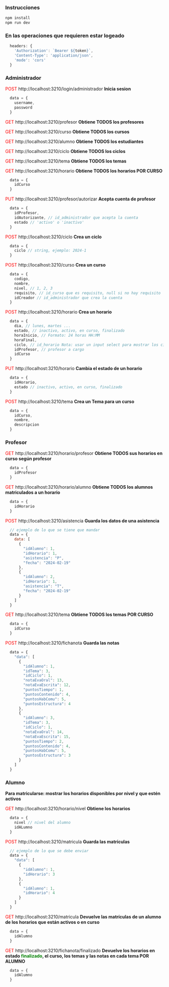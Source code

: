 ### Instrucciones
```bash
npm install
npm run dev
```

### En las operaciones que requieren estar logeado
```js
  headers: {
    'Authorization': `Bearer ${token}`,
    'Content-Type': 'application/json',
    'mode': 'cors'
  }
```

### Administrador

<span style="color:red">POST</span> http://localhost:3210/login/administrador **Inicia sesion**

```javascript
  data = {
    username, 
    password
  }
```

<span style="color:red">GET</span> http://localhost:3210/profesor **Obtiene TODOS los profesores**

<span style="color:red">GET</span> http://localhost:3210/curso **Obtiene TODOS los cursos**

<span style="color:red">GET</span> http://localhost:3210/alumno **Obtiene TODOS los estudiantes**

<span style="color:red">GET</span> http://localhost:3210/ciclo **Obtiene TODOS los ciclos**

<span style="color:red">GET</span> http://localhost:3210/tema **Obtiene TODOS los temas**

<span style="color:red">GET</span> http://localhost:3210/horario **Obtiene TODOS los horarios POR CURSO**

```javascript
  data = {
    idCurso
  }
```

<span style="color:red">PUT</span> http://localhost:3210/profesor/autorizar **Acepta cuenta de profesor**

```javascript
  data = {
    idProfesor,
    idAutorizante, // id_administrador que acepta la cuenta
    estado // 'activo' o 'inactivo'
  }
```

<span style="color:red">POST</span> http://localhost:3210/ciclo **Crea un ciclo**

```javascript
  data = {
    ciclo // string, ejemplo: 2024-1
  }
```

<span style="color:red">POST</span> http://localhost:3210/curso **Crea un curso**

```javascript
  data = {
    codigo, 
    nombre, 
    nivel, // 1, 2, 3
    requisito, // id_curso que es requisito, null si no hay requisito
    idCreador // id_administrador que crea la cuenta
  }
```

<span style="color:red">POST</span> http://localhost:3210/horario **Crea un horario**

```javascript
  data = {
    dia, // lunes, martes ...
    estado, // inactivo, activo, en curso, finalizado
    horaInicio, // Formato: 24 horas HH:MM
    horaFinal,
    ciclo, // id_horario Nota: usar un input select para mostrar los ciclos y obtener los id
    idProfesor, // profesor a cargo
    idCurso 
  }
```

<span style="color:red">PUT</span> http://localhost:3210/horario **Cambia el estado de un horario**

```javascript
  data = {
    idHorario,
    estado // inactivo, activo, en curso, finalizado
  }
```

<span style="color:red">POST</span> http://localhost:3210/tema **Crea un Tema para un curso**

```javascript
  data = {
    idCurso,
    nombre,
    descripcion
  }
```

### Profesor

<span style="color:red">GET</span> http://localhost:3210/horario/profesor **Obtiene TODOS sus horarios en curso según profesor**

```javascript
  data = {
    idProfesor
  }
```

<span style="color:red">GET</span> http://localhost:3210/horario/alumno **Obtiene TODOS los alumnos matriculados a un horario**

```javascript
  data = {
    idHorario
  }
```

<span style="color:red">POST</span> http://localhost:3210/asistencia **Guarda los datos de una asistencia**

```javascript
  // ejemplo de lo que se tiene que mandar
  data = {
    data: [
      {
        "idAlumno": 1,
        "idHorario": 1,
        "asistencia": "P",
        "fecha": "2024-02-19"
      },
      {
        "idAlumno": 2,
        "idHorario": 1,
        "asistencia": "T",
        "fecha": "2024-02-19"
      }
    ]
  }
```

<span style="color:red">GET</span> http://localhost:3210/tema **Obtiene TODOS los temas POR CURSO**

```javascript
  data = {
    idCurso
  }
```

<span style="color:red">POST</span> http://localhost:3210/fichanota **Guarda las notas**

```javascript
  data = {
    "data": [
      {
        "idAlumno": 1,
        "idTema": 3,
        "idCiclo": 1,
        "notaEvaOral": 13,
        "notaEvaEscrita": 12,
        "puntosTiempo": 1,
        "puntosContenido": 4,
        "puntosHabComu": 5,
        "puntosEstructura": 4 
      },
      {
        "idAlumno": 3,
        "idTema": 3,
        "idCiclo": 1,
        "notaEvaOral": 14,
        "notaEvaEscrita": 15,
        "puntosTiempo": 2,
        "puntosContenido": 4,
        "puntosHabComu": 5,
        "puntosEstructura": 3 
      }
    ]
  }
```

### Alumno

**Para matricularse: mostrar los horarios disponibles por nivel y que estén activos**

<span style="color:red">GET</span> http://localhost:3210/horario/nivel **Obtiene los horarios**

```javascript
  data = {
    nivel // nivel del alumno
    idALumno
  }
```

<span style="color:red">POST</span> http://localhost:3210/matricula **Guarda las matrículas**

```javascript
  // ejemplo de lo que se debe enviar
  data = {
    "data": [
      {
        "idAlumno": 1,
        "idHorario": 3
      },
      {
        "idAlumno": 1,
        "idHorario": 4
      }
    ]
  }
```

<span style="color:red">GET</span> http://localhost:3210/matricula **Devuelve las matrículas de un alumno de los horarios que están activos o en curso**

```javascript
  data = {
    idAlumno
  }
```

<span style="color:red">GET</span> http://localhost:3210/fichanota/finalizado **Devuelve los horarios en estado <span style="color:green">finalizado</span>, el curso, los temas y las notas en cada tema POR ALUMNO**

```javascript
  data = {
    idAlumno
  }
```

